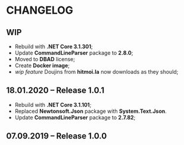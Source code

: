 # CHANGELOG

## WIP

- Rebuild with **.NET Core 3.1.301**;
- Update **CommandLineParser** package to **2.8.0**;
- Moved to **DBAD** license;
- Create **Docker image**;
- *wip feature* Doujins from **hitmoi.la** now downloads as they should;

## 18.01.2020 – Release 1.0.1

- Rebuild with **.NET Core 3.1.101**;
- Replaced **Newtonsoft.Json** package with **System.Text.Json**.
- Update **CommandLineParser** package to **2.7.82**;

## 07.09.2019 – Release 1.0.0